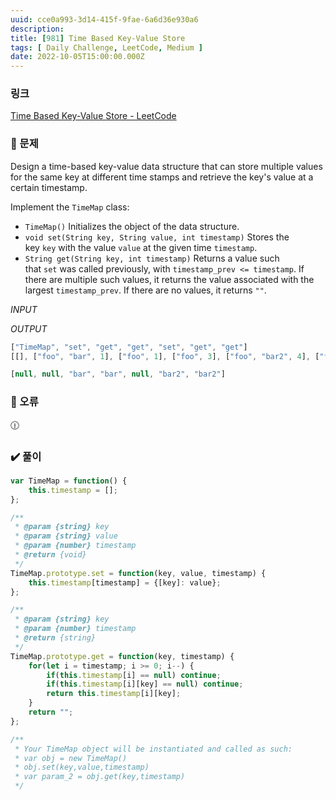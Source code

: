 ```yaml
---
uuid: cce0a993-3d14-415f-9fae-6a6d36e930a6
description: 
title: [981] Time Based Key-Value Store
tags: [ Daily Challenge, LeetCode, Medium ]
date: 2022-10-05T15:00:00.000Z
---
```








### 링크

[Time Based Key-Value Store - LeetCode](https://leetcode.com/problems/time-based-key-value-store/)

### 📝 문제

Design a time-based key-value data structure that can store multiple values for the same key at different time stamps and retrieve the key's value at a certain timestamp.

Implement the `TimeMap` class:

- `TimeMap()` Initializes the object of the data structure.
- `void set(String key, String value, int timestamp)` Stores the key `key` with the value `value` at the given time `timestamp`.
- `String get(String key, int timestamp)` Returns a value such that `set` was called previously, with `timestamp_prev <= timestamp`. If there are multiple such values, it returns the value associated with the largest `timestamp_prev`. If there are no values, it returns `""`.

*INPUT*

*OUTPUT*

```jsx
["TimeMap", "set", "get", "get", "set", "get", "get"]
[[], ["foo", "bar", 1], ["foo", 1], ["foo", 3], ["foo", "bar2", 4], ["foo", 4], ["foo", 5]]
```

```jsx
[null, null, "bar", "bar", null, "bar2", "bar2"]
```

### 🚨 오류

<aside>
🕧

</aside>

### ✔️ 풀이

```jsx
var TimeMap = function() {
    this.timestamp = [];
};

/** 
 * @param {string} key 
 * @param {string} value 
 * @param {number} timestamp
 * @return {void}
 */
TimeMap.prototype.set = function(key, value, timestamp) {
    this.timestamp[timestamp] = {[key]: value};
};

/** 
 * @param {string} key 
 * @param {number} timestamp
 * @return {string}
 */
TimeMap.prototype.get = function(key, timestamp) {
    for(let i = timestamp; i >= 0; i--) {
        if(this.timestamp[i] == null) continue;
        if(this.timestamp[i][key] == null) continue;
        return this.timestamp[i][key];
    }
    return "";
};

/** 
 * Your TimeMap object will be instantiated and called as such:
 * var obj = new TimeMap()
 * obj.set(key,value,timestamp)
 * var param_2 = obj.get(key,timestamp)
 */
```